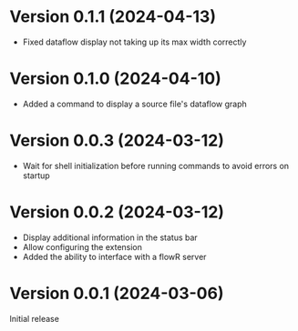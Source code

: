 # Version 0.1.1 (2024-04-13)
- Fixed dataflow display not taking up its max width correctly

# Version 0.1.0 (2024-04-10)
- Added a command to display a source file's dataflow graph

# Version 0.0.3 (2024-03-12)
- Wait for shell initialization before running commands to avoid errors on startup

# Version 0.0.2 (2024-03-12)
- Display additional information in the status bar
- Allow configuring the extension
- Added the ability to interface with a flowR server

# Version 0.0.1 (2024-03-06)
Initial release

